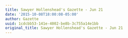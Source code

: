 ```yaml
---
title: Sawyer Hollenshead's Gazette - Jun 21
date: '2015-10-08T18:00:08-05:00'
author: Gazette
uuid: 1cdcbb53-141e-4002-be8b-3c755a14e1bb
original_title: Sawyer Hollenshead's Gazette - Jun 21
---
```


